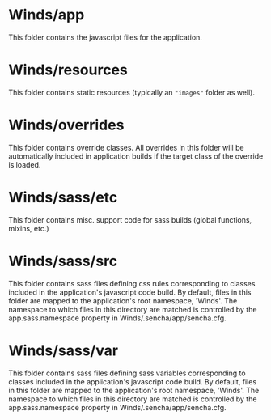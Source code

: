 # Winds/app

This folder contains the javascript files for the application.

# Winds/resources

This folder contains static resources (typically an `"images"` folder as well).

# Winds/overrides

This folder contains override classes. All overrides in this folder will be 
automatically included in application builds if the target class of the override
is loaded.

# Winds/sass/etc

This folder contains misc. support code for sass builds (global functions, 
mixins, etc.)

# Winds/sass/src

This folder contains sass files defining css rules corresponding to classes
included in the application's javascript code build.  By default, files in this 
folder are mapped to the application's root namespace, 'Winds'. The
namespace to which files in this directory are matched is controlled by the
app.sass.namespace property in Winds/.sencha/app/sencha.cfg. 

# Winds/sass/var

This folder contains sass files defining sass variables corresponding to classes
included in the application's javascript code build.  By default, files in this 
folder are mapped to the application's root namespace, 'Winds'. The
namespace to which files in this directory are matched is controlled by the
app.sass.namespace property in Winds/.sencha/app/sencha.cfg. 
